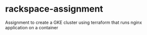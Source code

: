 # rackspace-assignment
Assignment to create a GKE cluster using terraform that runs nginx application on a container
